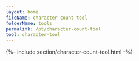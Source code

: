 ```yaml
---
layout: home
fileName: character-count-tool
folderName: tools
permalink: /pt/character-count-tool
tool: character-tool
---
```

{%- include section/character-count-tool.html -%}
